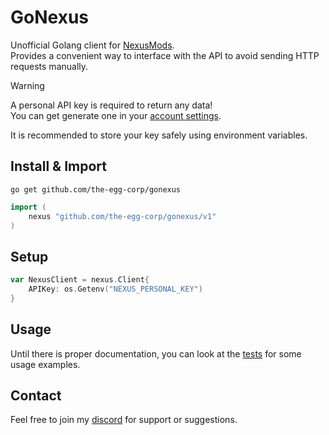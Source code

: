 # GoNexus
Unofficial Golang client for [NexusMods](https://www.nexusmods.com).\
Provides a convenient way to interface with the API to avoid sending HTTP requests manually.

> [!WARNING]
> A personal API key is required to return any data!\
> You can get generate one in your [account settings](https://next.nexusmods.com/settings/api-keys). 
>
> It is recommended to store your key safely using environment variables.

## Install & Import
```console
go get github.com/the-egg-corp/gonexus
```

```go 
import (
    nexus "github.com/the-egg-corp/gonexus/v1"
)
```

## Setup
```go
var NexusClient = nexus.Client{
    APIKey: os.Getenv("NEXUS_PERSONAL_KEY")
}
```

## Usage
Until there is proper documentation, you can look at the [tests](./v1/tests/) for some usage examples.

## Contact
Feel free to join my [discord](https://discord.gg/BwfzZpytjf) for support or suggestions.

